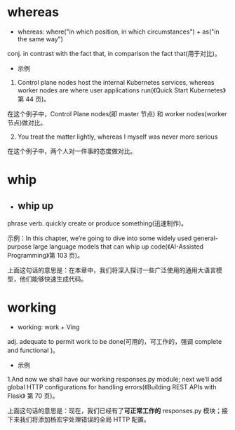 # whereas

- whereas: where("in which position, in which circumstances") + as("in the same way")

conj. in contrast with the fact that,  in comparison the fact that(用于对比)。

- 示例

1. Control plane nodes host the internal Kubernetes services, whereas worker nodes are where user applications run(《Quick Start Kubernetes》第 44 页)。

在这个例子中，Control Plane nodes(即 master 节点) 和 worker nodes(worker 节点)做对比。

2. You treat the matter lightly, whereas I myself was never more serious

在这个例子中，两个人对一件事的态度做对比。

# whip

- ## whip up

phrase verb. quickly create or produce something(迅速制作)。

示例：In this chapter, we’re going to dive into some widely used general-purpose large language models that can whip up code(《AI-Assisted Programming》第 103 页)。

上面这句话的意思是：在本章中，我们将深入探讨一些广泛使用的通用大语言模型，他们能够快速生成代码。

# working

- working: work + Ving

adj. adequate to permit work to be done(可用的，可工作的，强调 complete and functional )。

- 示例

1.And now we shall have our working responses.py module; next we’ll add global HTTP configurations for handling errors(《Building REST APIs with Flask》 第 70 页)。

上面这句话的意思是：现在，我们已经有了**可正常工作的** responses.py 模块；接下来我们将添加杨宏宇处理错误的全局 HTTP 配置。

